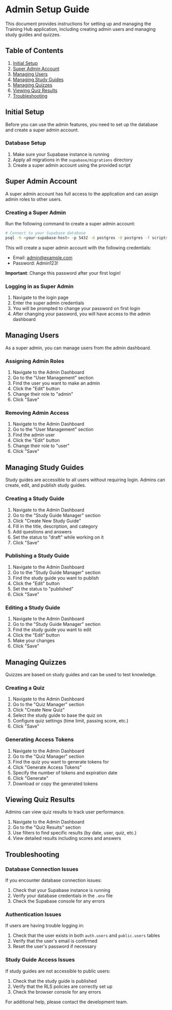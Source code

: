 # Admin Setup Guide

This document provides instructions for setting up and managing the Training Hub application, including creating admin users and managing study guides and quizzes.

## Table of Contents

1. [Initial Setup](#initial-setup)
2. [Super Admin Account](#super-admin-account)
3. [Managing Users](#managing-users)
4. [Managing Study Guides](#managing-study-guides)
5. [Managing Quizzes](#managing-quizzes)
6. [Viewing Quiz Results](#viewing-quiz-results)
7. [Troubleshooting](#troubleshooting)

## Initial Setup

Before you can use the admin features, you need to set up the database and create a super admin account.

### Database Setup

1. Make sure your Supabase instance is running
2. Apply all migrations in the `supabase/migrations` directory
3. Create a super admin account using the provided script

## Super Admin Account

A super admin account has full access to the application and can assign admin roles to other users.

### Creating a Super Admin

Run the following command to create a super admin account:

```bash
# Connect to your Supabase database
psql -h <your-supabase-host> -p 5432 -d postgres -U postgres -f scripts/create-super-admin.sql
```

This will create a super admin account with the following credentials:

- Email: admin@example.com
- Password: Admin123!

**Important**: Change this password after your first login!

### Logging in as Super Admin

1. Navigate to the login page
2. Enter the super admin credentials
3. You will be prompted to change your password on first login
4. After changing your password, you will have access to the admin dashboard

## Managing Users

As a super admin, you can manage users from the admin dashboard.

### Assigning Admin Roles

1. Navigate to the Admin Dashboard
2. Go to the "User Management" section
3. Find the user you want to make an admin
4. Click the "Edit" button
5. Change their role to "admin"
6. Click "Save"

### Removing Admin Access

1. Navigate to the Admin Dashboard
2. Go to the "User Management" section
3. Find the admin user
4. Click the "Edit" button
5. Change their role to "user"
6. Click "Save"

## Managing Study Guides

Study guides are accessible to all users without requiring login. Admins can create, edit, and publish study guides.

### Creating a Study Guide

1. Navigate to the Admin Dashboard
2. Go to the "Study Guide Manager" section
3. Click "Create New Study Guide"
4. Fill in the title, description, and category
5. Add questions and answers
6. Set the status to "draft" while working on it
7. Click "Save"

### Publishing a Study Guide

1. Navigate to the Admin Dashboard
2. Go to the "Study Guide Manager" section
3. Find the study guide you want to publish
4. Click the "Edit" button
5. Set the status to "published"
6. Click "Save"

### Editing a Study Guide

1. Navigate to the Admin Dashboard
2. Go to the "Study Guide Manager" section
3. Find the study guide you want to edit
4. Click the "Edit" button
5. Make your changes
6. Click "Save"

## Managing Quizzes

Quizzes are based on study guides and can be used to test knowledge.

### Creating a Quiz

1. Navigate to the Admin Dashboard
2. Go to the "Quiz Manager" section
3. Click "Create New Quiz"
4. Select the study guide to base the quiz on
5. Configure quiz settings (time limit, passing score, etc.)
6. Click "Save"

### Generating Access Tokens

1. Navigate to the Admin Dashboard
2. Go to the "Quiz Manager" section
3. Find the quiz you want to generate tokens for
4. Click "Generate Access Tokens"
5. Specify the number of tokens and expiration date
6. Click "Generate"
7. Download or copy the generated tokens

## Viewing Quiz Results

Admins can view quiz results to track user performance.

1. Navigate to the Admin Dashboard
2. Go to the "Quiz Results" section
3. Use filters to find specific results (by date, user, quiz, etc.)
4. View detailed results including scores and answers

## Troubleshooting

### Database Connection Issues

If you encounter database connection issues:

1. Check that your Supabase instance is running
2. Verify your database credentials in the `.env` file
3. Check the Supabase console for any errors

### Authentication Issues

If users are having trouble logging in:

1. Check that the user exists in both `auth.users` and `public.users` tables
2. Verify that the user's email is confirmed
3. Reset the user's password if necessary

### Study Guide Access Issues

If study guides are not accessible to public users:

1. Check that the study guide is published
2. Verify that the RLS policies are correctly set up
3. Check the browser console for any errors

For additional help, please contact the development team.
